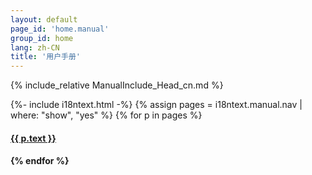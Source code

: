 ```yaml
---
layout: default
page_id: 'home.manual'
group_id: home
lang: zh-CN
title: '用户手册'
---
```

{% include_relative ManualInclude_Head_cn.md %}

{%- include i18ntext.html -%}
{% assign pages = i18ntext.manual.nav | where: "show", "yes" %}
{% for p in pages %}
  <h4><a href="{{ site.home.url }}/{{ p.pattern }}">{{ p.text }}</a><h4>
{% endfor %}


